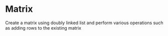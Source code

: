 # Matrix 
Create a matrix using doubly linked list and perform various operations such as adding rows to the existing matrix